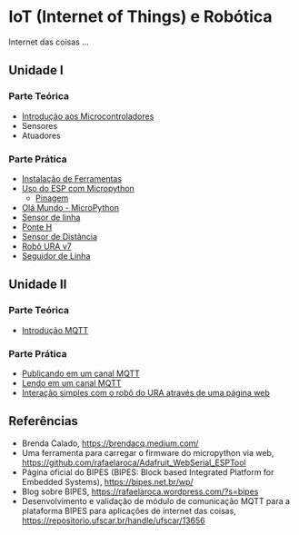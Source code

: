 # IoT (Internet of Things) e Robótica  
Internet das coisas ... 

## Unidade I
### Parte Teórica 
* [Introdução aos Microcontroladores](introducao_microcontroladores.md)
* Sensores 
* Atuadores 

### Parte Prática 
* [Instalação de Ferramentas](instalacao_ambiente.md) 
* [Uso do ESP com Micropython](introducao_esp.md)
  * [Pinagem](pinos_placas.md) 
* [Olá Mundo - MicroPython](hello_world_micropython.md)
* [Sensor de linha](https://github.com/Natalnet/lib_ura_esp/blob/master/ESP32/LineSensor/README.md) 
* [Ponte H](https://github.com/Natalnet/lib_ura_esp/tree/master/ESP32/L9110)
* [Sensor de Distância](https://github.com/Natalnet/lib_ura_esp/tree/master/ESP32/UltrasonicSensor) 
* [Robô URA v7](https://github.com/Natalnet/URA3D/blob/master/URA7.md) 
* [Seguidor de Linha](https://github.com/Natalnet/lib_ura_esp/tree/master/ESP32/LineFollower)

## Unidade II 
### Parte Teórica 
* [Introdução MQTT](mqtt.md)

### Parte Prática 
* [Publicando em um canal MQTT](https://github.com/Natalnet/lib_ura_esp/tree/master/ESP32/MQTTPublish)
* [Lendo em um canal MQTT](https://github.com/Natalnet/lib_ura_esp/tree/master/ESP32/MQTTSubscribe)
* [Interação simples com o robô do URA através de uma página web](https://github.com/Natalnet/lib_ura_esp/tree/master/ESP32/MQTTBasicControl) 

## Referências 
* Brenda Calado, https://brendacq.medium.com/
* Uma ferramenta para carregar o firmware  do micropython via web, https://github.com/rafaelaroca/Adafruit_WebSerial_ESPTool
* Página oficial do BIPES (BIPES: Block based Integrated Platform for Embedded Systems), https://bipes.net.br/wp/
* Blog sobre BIPES, https://rafaelaroca.wordpress.com/?s=bipes
* Desenvolvimento e validação de módulo de comunicação MQTT para a plataforma BIPES para aplicações de internet das coisas, https://repositorio.ufscar.br/handle/ufscar/13656 
